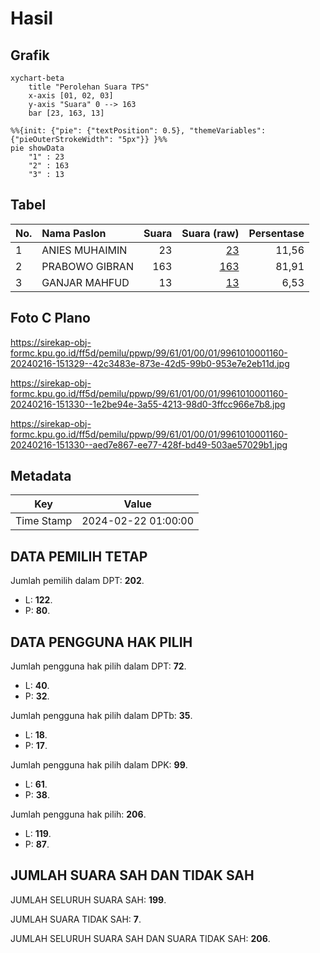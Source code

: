 # Hasil

## Grafik

```mermaid
xychart-beta
    title "Perolehan Suara TPS"
    x-axis [01, 02, 03]
    y-axis "Suara" 0 --> 163
    bar [23, 163, 13]
```

```mermaid
%%{init: {"pie": {"textPosition": 0.5}, "themeVariables": {"pieOuterStrokeWidth": "5px"}} }%%
pie showData
    "1" : 23
    "2" : 163
    "3" : 13
```

## Tabel

| No. | Nama Paslon    | Suara | Suara (raw) | Persentase |
|:--- |:-------------- | -----:| -----------:| ----------:|
| 1   | ANIES MUHAIMIN | 23    | [23][p-1]   | 11,56      |
| 2   | PRABOWO GIBRAN | 163   | [163][p-2]  | 81,91      |
| 3   | GANJAR MAHFUD  | 13    | [13][p-3]   | 6,53       |


[p-1]: https://github.com/gigit-pemilu/pemilu-2024-99-luar-negeri/blob/main/pilpres/hitung-suara/sub/99-luar-negeri/sub/61-kota-kinabalu-malaysia/sub/01-kota-kinabalu-malaysia/sub/0001-kota-kinabalu-malaysia/sub/160-ksk-149/sub/paslon-1.txt
[p-2]: https://github.com/gigit-pemilu/pemilu-2024-99-luar-negeri/blob/main/pilpres/hitung-suara/sub/99-luar-negeri/sub/61-kota-kinabalu-malaysia/sub/01-kota-kinabalu-malaysia/sub/0001-kota-kinabalu-malaysia/sub/160-ksk-149/sub/paslon-2.txt
[p-3]: https://github.com/gigit-pemilu/pemilu-2024-99-luar-negeri/blob/main/pilpres/hitung-suara/sub/99-luar-negeri/sub/61-kota-kinabalu-malaysia/sub/01-kota-kinabalu-malaysia/sub/0001-kota-kinabalu-malaysia/sub/160-ksk-149/sub/paslon-3.txt

## Foto C Plano

https://sirekap-obj-formc.kpu.go.id/ff5d/pemilu/ppwp/99/61/01/00/01/9961010001160-20240216-151329--42c3483e-873e-42d5-99b0-953e7e2eb11d.jpg

https://sirekap-obj-formc.kpu.go.id/ff5d/pemilu/ppwp/99/61/01/00/01/9961010001160-20240216-151330--1e2be94e-3a55-4213-98d0-3ffcc966e7b8.jpg

https://sirekap-obj-formc.kpu.go.id/ff5d/pemilu/ppwp/99/61/01/00/01/9961010001160-20240216-151330--aed7e867-ee77-428f-bd49-503ae57029b1.jpg


## Metadata

| Key        | Value               |
| ---------- | ------------------- |
| Time Stamp | 2024-02-22 01:00:00 |


## DATA PEMILIH TETAP

Jumlah pemilih dalam DPT: **202**.
 * L: **122**.
 * P: **80**.

## DATA PENGGUNA HAK PILIH

Jumlah pengguna hak pilih dalam DPT: **72**.
 * L: **40**.
 * P: **32**.

Jumlah pengguna hak pilih dalam DPTb: **35**.
 * L: **18**.
 * P: **17**.

Jumlah pengguna hak pilih dalam DPK: **99**.
 * L: **61**.
 * P: **38**.

Jumlah pengguna hak pilih: **206**.
 * L: **119**.
 * P: **87**.

## JUMLAH SUARA SAH DAN TIDAK SAH

JUMLAH SELURUH SUARA SAH: **199**.

JUMLAH SUARA TIDAK SAH: **7**.

JUMLAH SELURUH SUARA SAH DAN SUARA TIDAK SAH: **206**.


